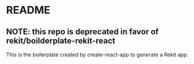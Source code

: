 
# README
## NOTE: this repo is deprecated in favor of rekit/boilderplate-rekit-react
This is the boilerplate created by create-react-app to generate a Rekit app.
